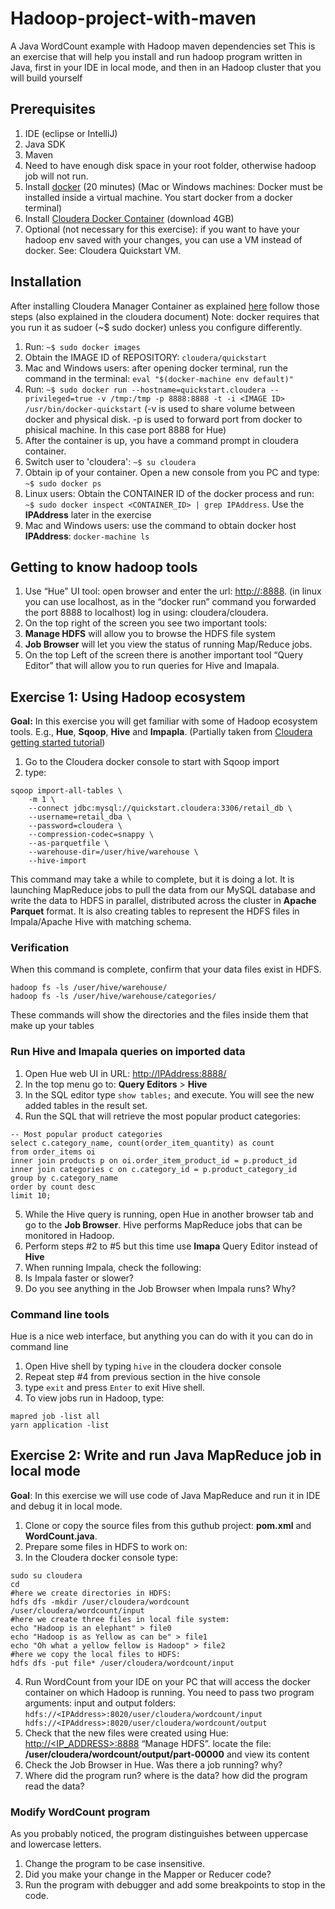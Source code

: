 # Hadoop-project-with-maven
A Java WordCount example with Hadoop maven dependencies set
This is an exercise that will help you install and run hadoop program written in Java, first in your IDE in local mode, and then in an Hadoop cluster that you will build yourself

## Prerequisites
1. IDE (eclipse or IntelliJ)
2. Java SDK
3. Maven
4. Need to have enough disk space in your root folder, otherwise hadoop job will not run.
5. Install [docker](https://docs.docker.com/engine/installation/) (20 minutes)
(Mac or Windows machines: Docker must be installed inside a virtual machine. You start docker from a docker terminal)
6. Install [Cloudera Docker Container](http://www.cloudera.com/content/www/en-us/documentation/enterprise/latest/topics/quickstart_docker_container.html) (download 4GB)
7. Optional (not necessary for this exercise): if you want to have your hadoop env saved with your changes, you can use a VM instead of docker. See: Cloudera Quickstart VM.

## Installation
After installing Cloudera Manager Container as explained [here](http://www.cloudera.com/content/www/en-us/documentation/enterprise/latest/topics/quickstart_docker_container.html) follow those steps (also explained in the cloudera document)
Note: docker requires that you run it as sudoer (~$ sudo docker) unless you configure differently.

1. Run: `~$ sudo docker images`
2. Obtain the IMAGE ID of REPOSITORY: `cloudera/quickstart`
3. Mac and Windows users: after opening docker terminal, run the command in the terminal: `eval "$(docker-machine env default)"`
4. Run: `~$ sudo docker run --hostname=quickstart.cloudera --privileged=true -v /tmp:/tmp -p 8888:8888 -t -i <IMAGE ID> /usr/bin/docker-quickstart`
(-v is used to share volume between docker and physical disk. -p is used to forward port from docker to phisical machine. In this case port 8888 for Hue)
5. After the container is up, you have a command prompt in cloudera container.
6. Switch user to 'cloudera': `~$ su cloudera`
7. Obtain ip of your container. Open a new console from you PC and type: `~$ sudo docker ps`
8. Linux users: Obtain the CONTAINER ID of the docker process and run: `~$ sudo docker inspect <CONTAINER_ID> | grep IPAddress`. Use the **IPAddress** later in the exercise
9. Mac and Windows users: use the command to obtain docker host **IPAddress**: `docker-machine ls`
 
## Getting to know hadoop tools

1. Use “Hue” UI tool: open browser and enter the url: [http://<IPAddress>:8888](). (in linux you can use localhost, as in the “docker run” command you forwarded the port 8888 to localhost) log in using: cloudera/cloudera.
2. On the top right of the screen you see two important tools: 
  1. **Manage HDFS** will allow you to browse the HDFS file system
  2. **Job Browser** will let you view the status of running Map/Reduce jobs.
3. On the top Left of the screen there is another important tool “Query Editor” that will allow you to run queries for Hive and Imapala.
 
## Exercise 1: Using Hadoop ecosystem
**Goal:** In this exercise you will get familiar with some of Hadoop ecosystem tools. E.g., **Hue**, **Sqoop**, **Hive** and **Impapla**.
(Partially taken from [Cloudera getting started tutorial](http://www.cloudera.com/developers/get-started-with-hadoop-tutorial.html))

1. Go to the Cloudera docker console to start with Sqoop import
2. type:
```
sqoop import-all-tables \
    -m 1 \
    --connect jdbc:mysql://quickstart.cloudera:3306/retail_db \
    --username=retail_dba \
    --password=cloudera \
    --compression-codec=snappy \
    --as-parquetfile \
    --warehouse-dir=/user/hive/warehouse \
    --hive-import
```
This command may take a while to complete, but it is doing a lot. It is launching MapReduce jobs to pull the data from our MySQL database and write the data to HDFS in parallel, distributed across the cluster in **Apache Parquet** format. 
It is also creating tables to represent the HDFS files in Impala/Apache Hive with matching schema.

### Verification
When this command is complete, confirm that your data files exist in HDFS.
```
hadoop fs -ls /user/hive/warehouse/
hadoop fs -ls /user/hive/warehouse/categories/
```
These commands will show the directories and the files inside them that make up your tables

### Run Hive and Imapala queries on imported data
1. Open Hue web UI in URL: [http://IPAddress:8888/]()
2. In the top menu go to: **Query Editors** > **Hive**
3. In the SQL editor type `show tables;` and execute. You will see the new added tables in the result set.
4. Run the SQL that will retrieve the most popular product categories:
```
-- Most popular product categories
select c.category_name, count(order_item_quantity) as count
from order_items oi
inner join products p on oi.order_item_product_id = p.product_id
inner join categories c on c.category_id = p.product_category_id
group by c.category_name
order by count desc
limit 10;
```
5. While the Hive query is running, open Hue in another browser tab and go to the **Job Browser**. Hive performs MapReduce jobs that can be monitored in Hadoop.
6. Perform steps #2 to #5 but this time use **Imapa** Query Editor instead of **Hive**
7. When running Impala, check the following:
 1. Is Impala faster or slower?
 2. Do you see anything in the Job Browser when Impala runs? Why?

### Command line tools
Hue is a nice web interface, but anything you can do with it you can do in command line

1. Open Hive shell by typing `hive` in the cloudera docker console
2. Repeat step #4 from previous section in the hive console
3. type `exit` and press `Enter` to exit Hive shell.
4. To view jobs run in Hadoop, type:

```
mapred job -list all 
yarn application -list
```
## Exercise 2: Write and run Java MapReduce job in local mode
**Goal**: In this exercise we will use code of Java MapReduce and run it in IDE and debug it in local mode.

1. Clone or copy the source files from this guthub project: **pom.xml** and **WordCount.java**.
2. Prepare some files in HDFS to work on:
3. In the Cloudera docker console type:

 ```
 sudo su cloudera
 cd
 #here we create directories in HDFS:
 hdfs dfs -mkdir /user/cloudera/wordcount /user/cloudera/wordcount/input
 #here we create three files in local file system:
 echo "Hadoop is an elephant" > file0
 echo "Hadoop is as Yellow as can be" > file1
 echo "Oh what a yellow fellow is Hadoop" > file2
 #here we copy the local files to HDFS:
 hdfs dfs -put file* /user/cloudera/wordcount/input
 ```
4. Run WordCount from your IDE on your PC that will access the docker container on which Hadoop is running. You need to pass two program arguments: input and output folders: `hdfs://<IPAddress>:8020/user/cloudera/wordcount/input hdfs://<IPAddress>:8020/user/cloudera/wordcount/output`
5. Check that the new files were created using Hue:  [http://<IP_ADDRESS>:8888]() “Manage HDFS”. locate the file: __/user/cloudera/wordcount/output/part-00000__ and view its content
6. Check the Job Browser in Hue. Was there a job running? why?
7. Where did the program run? where is the data? how did the program read the data?

### Modify WordCount program
As you probably noticed, the program distinguishes between uppercase and lowercase letters.

1. Change the program to be case insensitive.
2. Did you make your change in the Mapper or Reducer code?
3. Run the program with debugger and add some breakpoints to stop in the code.
 

